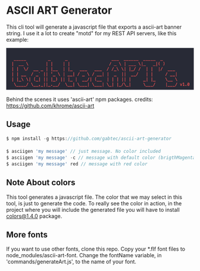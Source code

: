 # ASCII ART Generator

This cli tool will generate a javascript file that exports a ascii-art banner string.
I use it a lot to create "motd" for my REST API servers, like this example:

<img src="https://github.com/gabtec/ascii-art-generator/raw/master/assets/example.png">

Behind the scenes it uses 'ascii-art' npm packages.
credits: https://github.com/khrome/ascii-art

## Usage

```js
$ npm install -g https://github.com/gabtec/ascii-art-generator

$ asciigen 'my message' // just message. No color included
$ asciigen 'my message' -c // message with default color (brigthMagenta)
$ asciigen 'my message' red // message with red color
```

## Note About colors

This tool generates a javascript file.
The color that we may select in this tool, is just to generate the code.
To really see the color in action, in the project where you will include the generated file you will have to install colors@1.4.0 package.

## More fonts

If you want to use other fonts, clone this repo.
Copy your \*.flf font files to node_modules/ascii-art-font.
Change the fontName variable, in 'commands/generateArt.js', to the name of your font.
